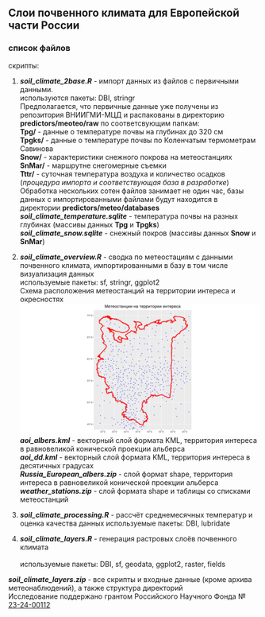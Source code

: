 ## Слои почвенного климата для Европейской части России

### список файлов
скрипты:
1. ***soil_climate_2base.R*** - импорт данных из файлов с первичными данными.<BR>
   используются пакеты: DBI, stringr<BR>
   Предполагается, что первичные данные уже получены из репозитория ВНИИГМИ-МЦД и распакованы в директорию **predictors/meoteo/raw** 
   по соответсвующим папкам:<br>
   **Tpg/** - данные о температуре почвы на глубинах до 320 см<br>
   **Tpgks/** - данные о температуре почвы по Коленчатым термометрам Савинова<br>
   **Snow/** - характеристики снежного покрова на метеостанциях<br>
   **SnMar/** - маршрутне снегомерные съемки<br>
   **Tttr/** - суточная температура воздуха и количество осадков (*процедура импорта и соответствующая база в разработке*)<br>
   Обработка нескольких сотен файлов занимает не один час, базы данных с импортированными файлами будут находится в директории **predictors/meteo/databases**<br>
   ***soil_climate_temperature.sqlite*** - температура почвы на разных глубинах (массивы данных **Tpg** и **Tpgks**)<br>
   ***soil_climate_snow.sqlite*** - снежный покров (массивы данных **Snow** и **SnMar**)

2. ***soil_climate_overview.R*** - сводка по метеостациям с данными почвенного климата, импортированными в базу
   в том числе визуализация данных<br>
   используемые пакеты: sf, stringr, ggplot2<br>
   Схема расположения метеостанций на территории интереса и окресностях<br>
   ![СХЕМА](https://github.com/MaxCarabus/soilClimCover/blob/main/weather_stations_aoi.png)<br>
   ***aoi_albers.kml*** - векторный слой формата KML, территория интереса в равновеликой конической проекции альберса<br>
   ***aoi_dd.kml*** - векторный слой формата KML, территория интереса в десятичных градусах<br>
   ***Russia_European_albers.zip*** - слой формат shape, территория интереса в равновеликой конической проекции альберса<br>
   ***weather_stations.zip*** - слой формата shape и таблицы со списками метеостанций<br>

3. ***soil_climate_processing.R*** - рассчёт среднемесячных температур и оценка качества данных
   используемые пакеты: DBI, lubridate

4. ***soil_climate_layers.R*** - генерация растровых слоёв почвенного климата<br><br>
   используемые пакеты: DBI, sf, geodata, ggplot2, raster, fields


***soil_climate_layers.zip*** - все скрипты и входные данные (кроме архива метеонаблюдений), а также структура директорий<br>
Исследование поддержано грантом Российского Научного Фонда № [23-24-00112](https://rscf.ru/en/project/23-24-00112/)
